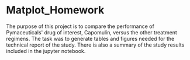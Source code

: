 # Matplot_Homework

The purpose of this project is to compare the performance of Pymaceuticals' drug of interest, Capomulin, versus the other treatment regimens.
The task was to generate tables and figures needed for the technical report of the study. There is also a summary of the study results included in the jupyter notebook.
